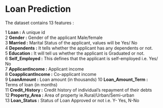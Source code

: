 
# Loan Prediction

The dataset contains 13 features : 

1	**Loan :** A unique id          
2	**Gender :** 	Gender of the applicant Male/female   
3	**Married :**	Marital Status of the applicant, values will be Yes/ No  
4	**Dependents :**	It tells whether the applicant has any dependents or not.  
5	**Education :**	It will tell us whether the applicant is Graduated or not.  
6	**Self_Employed :**	This defines that the applicant is self-employed i.e. Yes/ No  
7	**ApplicantIncome :**	Applicant income  
8	**CoapplicantIncome :**	Co-applicant income  
9	**LoanAmount :**	Loan amount (in thousands)
10	**Loan_Amount_Term :**	Terms of loan (in months)  
11	**Credit_History :**	Credit history of individual’s repayment of their debts  
12	**Property_Area :**	Area of property ie.Rural/Urban/Semi-urban  
13	**Loan_Status :**	Status of Loan Approved or not i.e. Y- Yes, N-No 

